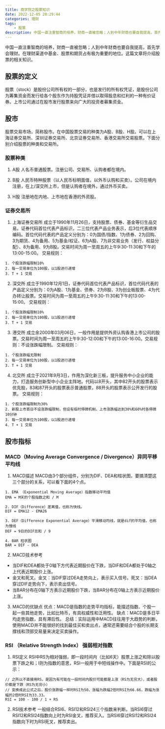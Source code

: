 ```yaml
---
title: 商学院之股票知识
date: 2022-12-05 20:29:44
categories: 理财
tags: 
    - 股票
description: 中国一直注重智商的培养，财商一直被忽略；人到中年财商也要自我提高，首先学会理财。在理财渠道中基金、股票和期货占有极为重要的地位。这篇文章将介绍股票的相关知识。
---
```

中国一直注重智商的培养，财商一直被忽略；人到中年财商也要自我提高，首先学会理财。在理财渠道中基金、股票和期货占有极为重要的地位。这篇文章将介绍股票的相关知识。

## 股票的定义
股票（stock）是股份公司所有权的一部分，也是发行的所有权凭证，是股份公司为筹集资金而发行给各个股东作为持股凭证并借以取得股息和红利的一种有价证券。上市公司通过在股市发行股票来向广大的投资者募集资金。

## 股市
股票交易市场，简称股市。在中国股票交易的种类为A股、B股、H股。可以在上海证券交易所、深圳证券交易所、北京证券交易所、香港交易所交易股票。下面分别介绍股票的种类和交易所。

### 股票种类
1. A股
人名币普通股票。注册公司、交易所、认购者都在境内。

2. B股
人民币特种股票（以人民币标明面值，以外币认购和买卖）。公司在境内注册，在上/深交所上市，但是认购者在境外，通过外币买卖。

3. H股
注册地在内地、上市地在香港的外资股。

### 证券交易所

1. 上海证券交易所
成立于1990年11月26日，支持股票、债券、基金等衍生品交易。证券代码首位代表产品标识，二三位代表产品业务表示，后3位代表顺序编码。首位代码代表的产品定义分别为：0为国债/指数、1为债券、2为回购、3为期货、4为备用、5为基金/权证、6为A股、7为非交易业务（发行、权益分配）、8为备用、9为B股。交易时间为周一至周五的上午9:30-11:30和下午的13:00-15:00。
交易规则：
```
1. 个股涨跌幅限制10%
2. 每一交易单位为100股，以1股进行递增
3. T + 1 交易
```

2. 深交所
成立于1990年12月1日，证券代码首位代表产品标识，首位代码代表的产品定义分别为：0为A股、1为基金、债券、2为B股、3为创业板股票、4为代办转让股票。交易时间为周一至周五的上午9:30-11:30和下午的13:00-15:00。
交易规则：
```
1. 个股涨跌幅限制10%
2. 每一交易单位为100股，以1股进行递增
3. T + 1 交易
```

3. 港交所
成立余2000年03月06日，一般作用是提供外资认购香港上市公司的股票。交易时间为周一至周五的上午9:30-12:00和下午的13:00-16:00。交易规则：不设涨跌幅限制。
交易规则：
```
1. 个股涨跌幅无限制
2. 每一交易单位为100股，以1股进行递增
3. T + 1 交易
```

4. 北交所
成立于2021年9月3日，作用为深化新三板，提升服务中小企业的能力，打造服务创新型中小企业主阵地。代码以8开头，其中82开头的股票表示优先股，83和87开头的股票表示普通股票，88开头的股票表示公开发行的股票。
交易规则：
```
1. 个股涨跌幅限制为30%
2. 新股上市首日不设涨跌幅限制，但设有临时停牌机制，上市涨跌幅达到30%和60%时各停牌10分钟
3. 每一交易单位为100股，以1股进行递增
4. T + 1 交易
```


## 股市指标

### MACD（Moving Average Convergence / Divergence）异同平移平均线
1. MACD描述
MACD由3个部分组件，分别为DIF、DEA和柱状图，要搞清楚这三个部分的关系，可以看下面的4个点。
```
1. EMA （Exponential Moving Average）指数移动平均值
EMA = M天的个股指数之和 / M

2. DIF（Difference）差离值，也称为快线。
DIF = EMA12 - EMA26

3. DEF（Difference Exponential Average）平滑移动均线，就是dif的平均值，也称为慢线
DEF = 9日的DIF总和 / 9

4. BAR 柱状图
BAR = DIF - DEA
```

2. MACD技术参考
- 当DIF和DEA都处于0轴下方代表近期股价在下跌，当DIF和DEA都处于0轴之上代表近期股价上涨。
- 金叉和死叉。金叉：当DIF穿过DEA走势向上，表示买入信号。死叉：当DEA穿过DIF走势向下，表示卖出信号。
- 当BAR分布在0轴下方表示近期股价下跌，当BAR分布在0轴上方表示近期股价上涨。

3. MACD的优缺点
优点：MACD是指数的走势平均指标，能描述指数、个股一起一些其他走势，比如比特币，有具权威性和泛用性。
缺点：MACD是多日平均走势指数，具有滞后性。
总结：实际运用中MACD往往用于大趋势的判断，使用MACD并不能很好的找到最佳买和卖出点，通常还需要结合个股的长期支撑线和顶部交易量来决定买卖操作。

### RSI （Relative Strength Index） 强弱相对指数
1. RSI定义
RSI中RS为相对强弱，即一段时间内（比如6天）股票上涨之和除以股票下跌之和；I则为指数的意思，RSI一般用于中短线操作中。下面是RSI的公示：
```
// 之所以不直接用RS，是因为有可能在一段时间内股价可能都是上涨（RS为无穷大），或者股价都是下跌（RS为无穷小）
// 变换成此公式之后，股价涨跌幅一样时RSI为50，涨幅为跌幅2倍时RSI为66.66，跌幅为涨幅的2倍时RSI为33.33。
RSI = 100 - 100 / 1 + RS
```

2. RSI技术参考
一般结合RSI6、RSI12和RSI24三个指数来判断。当RSI6穿过RSI12和RSI24指数向上时为RSI金叉，推荐买入。当RSI6穿过RSI12和RSI24指数向下时为RSI死叉，推荐卖出。

